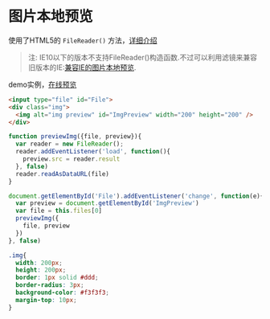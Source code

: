 # 图片本地预览

使用了HTML5的 `FileReader()` 方法，[详细介绍](https://developer.mozilla.org/zh-CN/docs/Web/API/FileReader)
> 注: IE10以下的版本不支持FileReader()构造函数.不过可以利用滤镜来兼容旧版本的IE:[兼容IE的图片本地预览](https://mdn.mozillademos.org/files/3699/crossbrowser_image_preview.html).


demo实例，[在线预览](http://runjs.cn/detail/h3ctof1l)

```html
<input type="file" id="File">
<div class="img">
  <img alt="img preview" id="ImgPreview" width="200" height="200" />
</div>
```
```javascript
function previewImg({file, preview}){
  var reader = new FileReader();
  reader.addEventListener('load', function(){
    preview.src = reader.result
  }, false)
  reader.readAsDataURL(file)
}

document.getElementById('File').addEventListener('change', function(e){
  var preview = document.getElementById('ImgPreview')
  var file = this.files[0]
  previewImg({
    file, preview
  })
}, false)
```
```css
.img{
  width: 200px;
  height: 200px;
  border: 1px solid #ddd;
  border-radius: 3px;
  background-color: #f3f3f3;
  margin-top: 10px;
}
```
